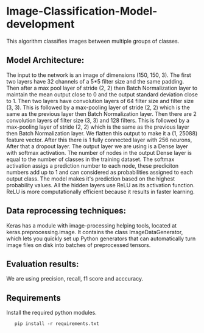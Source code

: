 # Image-Classification-Model-development
This algorithm classifies images between multiple groups of classes.
## Model Architecture: 
The input to the network is an image of dimensions (150, 150, 3). The first two layers have 32 channels of a 5*5 filter size and the same padding. Then after a max pool layer of stride (2, 2) then Batch Normalization layer to maintain the mean output close to 0 and the output standard deviation close to 1. Then two layers have convolution layers of 64 filter size and filter size (3, 3). This is followed by a max-pooling layer of stride (2, 2) which is the same as the previous layer then Batch Normalization layer. Then there are 2 convolution layers of filter size (3, 3) and 128 filters. This is followed by a max-pooling layer of stride (2, 2) which is the same as the previous layer then Batch Normalization layer. We flatten this output to make it a (1, 25088) feature vector. After this there is 1 fully connected layer with 256 neurons, After that a dropout layer. The output layer we are using is a Dense layer with softmax activation. The number of nodes in the output Dense layer is equal to the number of classes in the training dataset. The softmax activation assigs a prediction number to each node, these prediciton numbers add up to 1 and can considered as probabilities assigned to each output class. The model makes it's prediction based on the highest probability values. All the hidden layers use ReLU as its activation function. ReLU is more computationally efficient because it results in faster learning. 
## Data reprocessing techniques:
Keras has a module with image-processing helping tools, located at keras.preprocessing.image. It contains the class ImageDataGenerator, which lets you quickly set up Python generators that can automatically turn image files on disk into batches of preprocessed tensors.
## Evaluation results:
We are using precision, recall, f1 score and acccuracy.
## Requirements

  Install the required python modules.

   ```
      pip install -r requirements.txt
   ```
